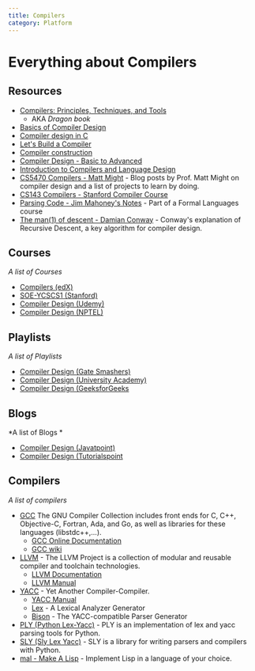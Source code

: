 ```yaml
---
title: Compilers
category: Platform
---
```


# Everything about Compilers

## Resources
* [Compilers: Principles, Techniques, and Tools](https://www.amazon.com/Compilers-Principles-Techniques-Tools-2nd/dp/0321486811)
	- AKA *Dragon book*
* [Basics of Compiler Design](http://www.diku.dk/~torbenm/Basics/basics_lulu2.pdf)
* [Compiler design in C](http://holub.com/goodies/compiler/compilerDesignInC.pdf)
* [Let's Build a Compiler](https://compilers.iecc.com/crenshaw/)
* [Compiler construction](https://www.cs.cmu.edu/~aplatzer/course/Compilers/waitegoos.pdf)
* [Compiler Design - Basic to Advanced](https://www.youtube.com/watch?v=Qkwj65l_96I&list=PLEbnTDJUr_IcPtUXFy2b1sGRPsLFMghhS)
* [Introduction to Compilers and Language Design](https://www3.nd.edu/~dthain/compilerbook/)
* [CS5470 Compilers - Matt Might](http://matt.might.net/teaching/compilers/spring-2015/) - Blog posts by Prof. Matt Might on compiler design and a list of projects to learn by doing.
* [CS143 Compilers - Stanford Compiler Course](http://web.stanford.edu/class/archive/cs/cs143/cs143.1128/)
* [Parsing Code - Jim Mahoney's Notes](https://cs.marlboro.college/cours/fall2019/formal_languages/notes/parsing) - Part of a Formal Languages course
* [The man(1) of descent - Damian Conway](http://theweeks.org/xcssa/photos/files/sys-admin_V8/tpj/issues/vol3_4/tpj0304-0010.html) - Conway's explanation of Recursive Descent, a key algorithm for compiler design.


## Courses
*A list of Courses*

* [Compilers (edX)](https://www.edx.org/course/compilers)
* [SOE-YCSCS1 (Stanford)](https://online.stanford.edu/courses/soe-ycscs1-compilers)
* [Compiler Design (Udemy)](https://www.udemy.com/course/compiler-design-n/)
* [Compiler Design (NPTEL)](https://onlinecourses.nptel.ac.in/noc20_cs13/preview)


## Playlists
*A list of Playlists*

* [Compiler Design (Gate Smashers)](https://youtube.com/playlist?list=PLxCzCOWd7aiEKtKSIHYusizkESC42diyc)
* [Compiler Design (University Academy)](https://youtube.com/playlist?list=PL-JvKqQx2Ate5DWhppx-MUOtGNA4S3spT)
* [Compiler Design (GeeksforGeeks](https://www.geeksforgeeks.org/compiler-design-tutorials/)

## Blogs
*A list of Blogs *

* [Compiler Design (Javatpoint)](https://www.javatpoint.com/compiler-tutorial)
* [Compiler Design (Tutorialspoint](https://www.tutorialspoint.com/compiler_design/index.htm)


## Compilers
*A list of compilers*

* [GCC](https://gcc.gnu.org/) The GNU Compiler Collection includes front ends for C, C++, Objective-C, Fortran, Ada, and Go, as well as libraries for these languages (libstdc++,...).
	- [GCC Online Documentation](https://gcc.gnu.org/onlinedocs/)
	- [GCC wiki](https://gcc.gnu.org/wiki)
* [LLVM](https://llvm.org/) - The LLVM Project is a collection of modular and reusable compiler and toolchain technologies.
	- [LLVM Documentation](https://llvm.org/docs/)
	- [LLVM Manual](http://llvm.org/docs/LangRef.html)
* [YACC](http://dinosaur.compilertools.net/) - Yet Another Compiler-Compiler.
	- [YACC Manual](http://dinosaur.compilertools.net/yacc/)
	- [Lex](http://dinosaur.compilertools.net/lex/index.html) - A Lexical Analyzer Generator
	- [Bison](http://dinosaur.compilertools.net/bison/) - The YACC-compatible Parser Generator
* [PLY (Python Lex-Yacc)](http://www.dabeaz.com/ply/) - PLY is an implementation of lex and yacc parsing tools for Python.
* [SLY (Sly Lex Yacc)](https://sly.readthedocs.io/en/latest/sly.html) - SLY is a library for writing parsers and compilers with Python.
* [mal - Make A Lisp](https://github.com/kanaka/mal) - Implement Lisp in a language of your choice.

